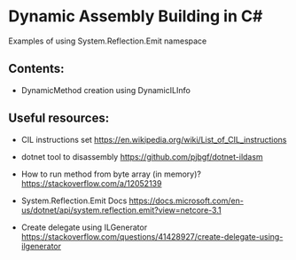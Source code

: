 # Dynamic Assembly Building in C#

Examples of using System.Reflection.Emit namespace

## Contents:

* DynamicMethod creation using DynamicILInfo

## Useful resources:

* CIL instructions set https://en.wikipedia.org/wiki/List_of_CIL_instructions

* dotnet tool to disassembly https://github.com/pjbgf/dotnet-ildasm

* How to run method from byte array (in memory)? https://stackoverflow.com/a/12052139

* System.Reflection.Emit Docs https://docs.microsoft.com/en-us/dotnet/api/system.reflection.emit?view=netcore-3.1

* Create delegate using ILGenerator https://stackoverflow.com/questions/41428927/create-delegate-using-ilgenerator